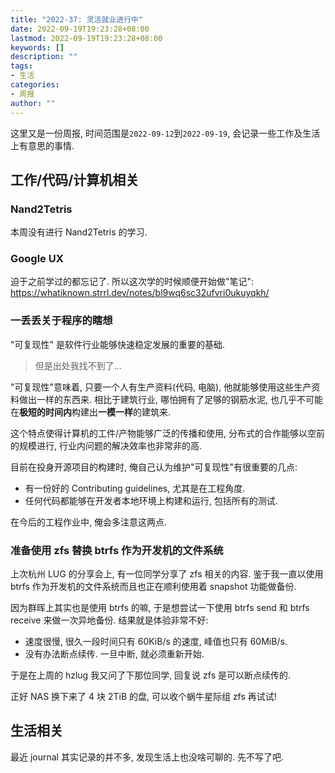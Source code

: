 ```yaml
---
title: "2022-37: 灵活就业进行中"
date: 2022-09-19T19:23:28+08:00
lastmod: 2022-09-19T19:23:28+08:00
keywords: []
description: ""
tags:
- 生活
categories:
- 周报
author: ""
---
```


这里又是一份周报, 时间范围是`2022-09-12`到`2022-09-19`, 会记录一些工作及生活上有意思的事情.

## 工作/代码/计算机相关

### Nand2Tetris

本周没有进行 Nand2Tetris 的学习.

### Google UX

迫于之前学过的都忘记了. 所以这次学的时候顺便开始做"笔记": <https://whatiknown.strrl.dev/notes/bl9wq6sc32ufvri0ukuyqkh/>

### 一丢丢关于程序的瞎想

"可复现性" 是软件行业能够快速稳定发展的重要的基础.

> 但是出处我找不到了...

"可复现性"意味着, 只要一个人有生产资料(代码, 电脑), 他就能够使用这些生产资料做出一样的东西来. 相比于建筑行业, 哪怕拥有了足够的钢筋水泥, 也几乎不可能在**极短的时间内**构建出**一模一样**的建筑来.

这个特点使得计算机的工件/产物能够广泛的传播和使用, 分布式的合作能够以空前的规模进行, 行业内问题的解决效率也非常非的高.

目前在投身开源项目的构建时, 俺自己认为维护"可复现性"有很重要的几点:

- 有一份好的 Contributing guidelines, 尤其是在工程角度.
- 任何代码都能够在开发者本地环境上构建和运行, 包括所有的测试.

在今后的工程作业中, 俺会多注意这两点.

### 准备使用 zfs 替换 btrfs 作为开发机的文件系统

上次杭州 LUG 的分享会上, 有一位同学分享了 zfs 相关的内容. 鉴于我一直以使用 btrfs 作为开发机的文件系统而且也正在顺利使用着 snapshot 功能做备份.

因为群晖上其实也是使用 btrfs 的嘛, 于是想尝试一下使用 btrfs send 和 btrfs receive 来做一次异地备份. 结果就是体验非常不好:

- 速度很慢, 很久一段时间只有 60KiB/s 的速度, 峰值也只有 60MiB/s.
- 没有办法断点续传. 一旦中断, 就必须重新开始.

于是在上周的 hzlug 我又问了下那位同学, 回复说 zfs 是可以断点续传的.

正好 NAS 换下来了 4 块 2TiB 的盘, 可以收个蜗牛星际组 zfs 再试试!

## 生活相关

最近 journal 其实记录的并不多, 发现生活上也没啥可聊的. 先不写了吧.
